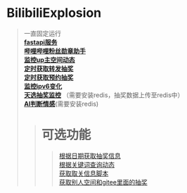 # BilibiliExplosion
>一直固定运行\
[__fastapi服务__](fastapi接口/请求代理_ver_database_fastapi.py)\
[__哔哩哔哩粉丝勋章助手__](github/哔哩哔哩粉丝勋章助手/main.py)\
[__监控up主空间动态__](grpc获取动态/src/监控up动态/bili_dynamic_monitor.py)\
[__定时获取转发抽奖__](opus新版官方抽奖/转发抽奖/定时获取所有动态以及发布充电和官方抽奖专栏.py)\
[__定时获取预约抽奖__](opus新版官方抽奖/预约抽奖/定时提交预约抽奖.py)\
[__监控ipv6变化__](K:/python测试专用/光猫测试/一键修改squidconfig.py)\
[__天选抽奖监控__](K:\Bili_live_monitor\src\monitor.py) （需要安装redis，抽奖数据上传至redis中）\
[__AI判断情感__](utl/机器学习/情感分析/情感分析.py)(需要安装redis)
>># __可选功能__
> >>[根据日期获取抽奖信息](grpc获取动态\src\根据日期获取抽奖动态\getLotDynSortByDate.py)\
[根据关键词查询动态](grpc获取动态\src\获取特殊关键词动态\getKeyWordDynDetail.py)\
[获取取关信息脚本](取关脚本\获取取关列表.py)\
[获取别人空间和gitee里面的抽奖](github/my_operator/bili_upload/get_bili_upload.py)